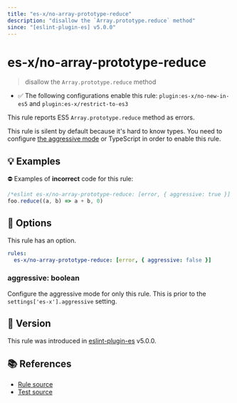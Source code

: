 ```yaml
---
title: "es-x/no-array-prototype-reduce"
description: "disallow the `Array.prototype.reduce` method"
since: "[eslint-plugin-es] v5.0.0"
---
```


# es-x/no-array-prototype-reduce
> disallow the `Array.prototype.reduce` method

- ✅ The following configurations enable this rule: `plugin:es-x/no-new-in-es5` and `plugin:es-x/restrict-to-es3`

This rule reports ES5 `Array.prototype.reduce` method as errors.

This rule is silent by default because it's hard to know types. You need to configure [the aggressive mode](https://github.com/eslint-community/eslint-plugin-es-x/tree/master/docs/#the-aggressive-mode) or TypeScript in order to enable this rule.

## 💡 Examples

⛔ Examples of **incorrect** code for this rule:

<eslint-playground type="bad">

```js
/*eslint es-x/no-array-prototype-reduce: [error, { aggressive: true }] */
foo.reduce((a, b) => a + b, 0)
```

</eslint-playground>

## 🔧 Options

This rule has an option.

```yaml
rules:
  es-x/no-array-prototype-reduce: [error, { aggressive: false }]
```

### aggressive: boolean

Configure the aggressive mode for only this rule.
This is prior to the `settings['es-x'].aggressive` setting.

## 🚀 Version

This rule was introduced in [eslint-plugin-es] v5.0.0.

[eslint-plugin-es]: https://github.com/mysticatea/eslint-plugin-es

## 📚 References

- [Rule source](https://github.com/eslint-community/eslint-plugin-es-x/blob/master/lib/rules/no-array-prototype-reduce.js)
- [Test source](https://github.com/eslint-community/eslint-plugin-es-x/blob/master/tests/lib/rules/no-array-prototype-reduce.js)

